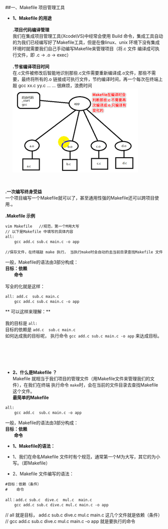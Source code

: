 ##一、Makefile 项目管理工具

- **1、Makefile 的用途**<br><br> **.项目代码编译管理**<br>我们在集成项目管理工具(Xcode\VS)中经常会使用 Build 命令，集成工具自动的为我们已经编写好了Makefile工具，但是在像linux、unix 环境下没有集成环境时就需要我们自己手动编写Makefile来管理项目（将.c 文件 编译成可执行文件，即 .c -> .o -> exec）<br><br>**.节省编译项目时间**<br> 在.c文件被修改后智能地识别那些.c文件需要重新编译成.o文件，那些不需要，最终将所有的.o 链接成可执行文件，节约编译时间，再一个每次在终端上敲 gcc xx.c yy.c ... ... 很麻烦，浪费时间
![](/assets/Snip20180529_9.png)

 <br><br>**.一次编写终身受益**<br>一个项目编写一个Makefile就可以了，甚至通用性强的Makefile还可以跨项目使用.。<br><br>**.Makefile 示例**
 ```
 vim Makefile   //规范，第一个M用大写
 // 以下是Makefile 中填写的具体内容
 all:
     gcc add.c sub.c main.c -o app
     
 //保存文件，在终端敲 make 执行， 当执行make时会自动的去当前目录查找Makefile 文件
 ```
 一般，Makefile的语法由3部分构成：<br> **目标：依赖** <br>&emsp;&emsp;**命令**<br><br>写全的化就是这样：
 ```
 all: add.c  sub.c main.c 
     gcc add.c sub.c main.c -o app
 ```
** 可以这样来理解：**<br><br>我的目标是  `all:` <br>目标的依赖是 `add.c  sub.c main.c ` <br>如何达成我的目标呢， 执行命令 `gcc add.c sub.c main.c -o app` 来达成目标。


 








<br><br><br><br>



- **2、什么是Makefile ？**<br>Makefile 就相当于我们项目的管理文件（用Makefile文件来管理我们的文件），在我们在终端 执行命令 `make`时，会在当前的文件目录去查找Makefile 这个文件。<br> **最简单的Makefile**
```
all:
    gcc add.c  sub.c main.c -o app
```
一般，Makefile的语法由3部分构成：<br> **目标：依赖** <br>&emsp;&emsp;**命令**





- **1、Makefile的语法：**<br> 



- 1、我们在命名Makefile 文件时有个规范，通常第一个M为大写，其它的为小写。（即Makefile）



- 2、Makefile 文件编写的语法：

```
#目标：依赖（条件）
#    命令

all：add.c sub.c  dive.c  mul.c  main.c
    gcc add.c sub.c dive.c mul.c main.c -o app
```
// all 就是目标， add.c sub.c  dive.c  mul.c  main.c 这几个文件就是依赖（条件）
// gcc add.c sub.c dive.c mul.c main.c -o app 就是要执行的命令



